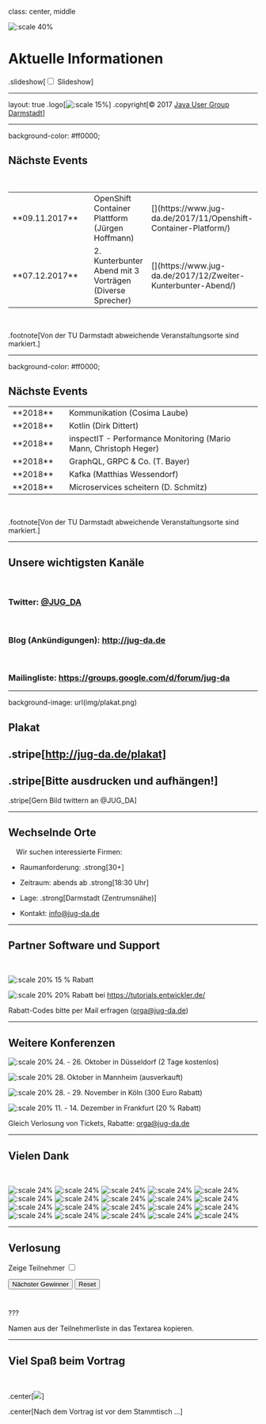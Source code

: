 class: center, middle

![:scale 40%](img/logo_rund.png)

# Aktuelle Informationen
.slideshow[<input id="autoSlideshow" type="checkbox" title="Auto Slideshow" /> Slideshow]

---
layout: true
.logo[![:scale 15%](img/logo_rund.png)]
.copyright[&copy; 2017 [Java User Group Darmstadt](http://jug-da.de/2017/01/)]

---
background-color: #ff0000;

## <i class="fa fa-calendar"></i> Nächste Events

&nbsp;

<table>
	<tr>
		<td>**09.11.2017**</td>
        <td><i class="fa fa-university fa-container"><i class="fa fa-ban fa-nested"></i></i></td>
		<td>OpenShift Container Plattform<br/>(Jürgen Hoffmann)</td>
		<td>[<i class="fa fa-external-link"></i>](https://www.jug-da.de/2017/11/Openshift-Container-Platform/)</td>
	</tr>
	<tr>
		<td>**07.12.2017**</td>
		<td><i class="fa fa-university"></i></td>
		<td>2. Kunterbunter Abend mit 3 Vorträgen<br/>(Diverse Sprecher)</td>
		<td>[<i class="fa fa-external-link"></i>](https://www.jug-da.de/2017/12/Zweiter-Kunterbunter-Abend/)</td>
	</tr>
</table>
&nbsp;

.footnote[Von der TU Darmstadt abweichende Veranstaltungsorte sind markiert.]

---
background-color: #ff0000;

## <i class="fa fa-calendar"></i> Nächste Events

<table>
	<tr>
		<td>**2018**</td>
		<td><i class="fa fa-university"></i></td>
		<td>Kommunikation (Cosima Laube)</td>
	</tr>
	<tr>
		<td>**2018**</td>
		<td><i class="fa fa-university"></i></td>
		<td>Kotlin (Dirk Dittert)</td>
	</tr>
	<tr>
		<td>**2018**</td>
		<td><i class="fa fa-university"></i></td>
		<td>inspectIT - Performance Monitoring (Mario Mann, Christoph Heger)</td>
	</tr>
	<tr>
		<td>**2018**</td>
		<td><i class="fa fa-university"></i></td>
		<td>GraphQL, GRPC & Co. (T. Bayer)</td>
	</tr>
	<tr>
		<td>**2018**</td>
		<td><i class="fa fa-university"></i></td>
		<td>Kafka (Matthias Wessendorf)</td>
	</tr>
	<tr>
		<td>**2018**</td>
		<td><i class="fa fa-university"></i></td>
		<td>Microservices scheitern (D. Schmitz)</td>
	</tr>
</table>
&nbsp;

.footnote[Von der TU Darmstadt abweichende Veranstaltungsorte sind markiert.]

---

## <i class="fa fa-bullhorn"></i> Unsere wichtigsten Kanäle

&nbsp;

### **Twitter**: [@JUG_DA](https://twitter.com/jug_da)

&nbsp;

### **Blog** (Ankündigungen): http://jug-da.de

&nbsp;

### **Mailingliste**: https://groups.google.com/d/forum/jug-da

---

background-image: url(img/plakat.png)

## <i class="fa fa-list-alt"></i> Plakat

.stripe[http://jug-da.de/plakat]
--
.stripe[Bitte ausdrucken und aufhängen!]
--
.stripe[Gern Bild twittern an @JUG_DA]

---

## <i class="fa fa-building-o"></i> Wechselnde Orte

&nbsp;
&nbsp;
Wir suchen interessierte Firmen:

- Raumanforderung: .strong[30+]

- Zeitraum: abends ab .strong[18:30 Uhr]

- Lage: .strong[Darmstadt (Zentrumsnähe)]

- Kontakt: info@jug-da.de

---

## <i class="fa fa-bullhorn"></i> Partner Software und Support

&nbsp;

![:scale 20%](img/wjax.jpg) 15 % Rabatt

![:scale 20%](img/sus_tutorials.png) 20% Rabatt bei https://tutorials.entwickler.de/

Rabatt-Codes bitte per Mail erfragen (orga@jug-da.de)

---

## <i class="fa fa-bullhorn"></i> Weitere Konferenzen

![:scale 20%](img/jcon.jpg) 24. - 26. Oktober in Düsseldorf (2 Tage kostenlos)

![:scale 20%](img/unkonf.jpg) 28. Oktober in Mannheim (ausverkauft)

![:scale 20%](img/jvmcon.png) 28. - 29. November in Köln (300 Euro Rabatt)

![:scale 20%](img/ittage.png) 11. - 14. Dezember in Frankfurt (20 % Rabatt)

Gleich Verlosung von Tickets, Rabatte: orga@jug-da.de

---

## <i class="fa fa-building-o"></i> Vielen Dank

&nbsp;

![:scale 24%](img/sponsors/tud.png)
![:scale 24%](img/sponsors/sus.png)
![:scale 24%](img/sponsors/idea.png)
![:scale 24%](img/sponsors/dpunkt.png)
![:scale 24%](img/sponsors/epress.png)
![:scale 24%](img/sponsors/hanser.png)
![:scale 24%](img/sponsors/accso.png)
![:scale 24%](img/sponsors/axxessio.png)
![:scale 24%](img/sponsors/msg.png)
![:scale 24%](img/sponsors/itforwork.png)
![:scale 24%](img/sponsors/sigs.png)
![:scale 24%](img/sponsors/innoq.png)
![:scale 24%](img/sponsors/nterra.png)
![:scale 24%](img/sponsors/cosee.png)
![:scale 24%](img/sponsors/telekom.png)
![:scale 24%](img/sponsors/entwicklertag.png)
![:scale 24%](img/sponsors/gi.png)
![:scale 24%](img/sponsors/qaware.png)
![:scale 24%](img/sponsors/interes.png)
![:scale 24%](img/sponsors/igd.png)

---

## <i class="fa fa-users"></i> Verlosung

<label for="showAttendees">Zeige Teilnehmer <input id="showAttendees" type="checkbox" title="Zeige Teilnehmer" /></label>

<textarea id="attendees" style="display:none;" rows="10" cols="40" onClick="resizeLotteryInput(false);" onBlur="resizeLotteryInput(true);">
Gerd
Jan
Jörn
Marcel
Niko
Sebastian
Falk</textarea>

<div>
    <button onClick="nextWinner()">Nächster Gewinner</button>
    <button onClick="resetLottery()">Reset</button>
</div>

<h1 id="winner" style="color:red; text-align:center;"></h1>

???

Namen aus der Teilnehmerliste in das Textarea kopieren.

---

## Viel Spaß beim Vortrag

&nbsp;

.center[![](img/kneipe.png)]

.center[Nach dem Vortrag ist vor dem Stammtisch ...]
